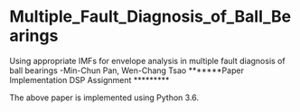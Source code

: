 # Multiple_Fault_Diagnosis_of_Ball_Bearings

Using appropriate IMFs for envelope analysis in multiple fault diagnosis of ball bearings -Min-Chun Pan, Wen-Chang Tsao
  *******Paper Implementation DSP Assignment *********

The above paper is implemented using Python 3.6.
